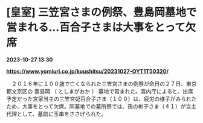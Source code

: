 # [皇室] 三笠宮さまの例祭、豊島岡墓地で営まれる…百合子さまは大事をとって欠席

**2023-10-27 13:30**

**https://www.yomiuri.co.jp/koushitsu/20231027-OYT1T50320/**

　２０１６年に１００歳で亡くなられた三笠宮さまの例祭が命日の２７日、東京都文京区の 豊島岡 （ としまがおか ） 墓地で営まれた。宮内庁によると、出席予定だった宮家当主の三笠宮妃百合子さま（１００）は、疲労の様子がみられたため、大事をとって欠席。同墓地での墓所祭では、孫の彬子さま（４１）が当主代理として、墓前に玉串をささげられた。